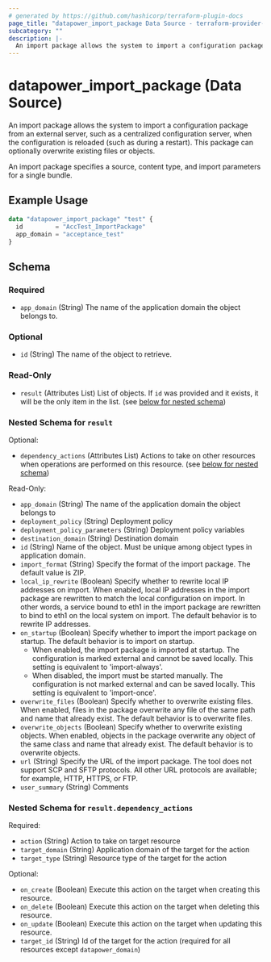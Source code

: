 ```yaml
---
# generated by https://github.com/hashicorp/terraform-plugin-docs
page_title: "datapower_import_package Data Source - terraform-provider-datapower"
subcategory: ""
description: |-
  An import package allows the system to import a configuration package from an external server, such as a centralized configuration server, when the configuration is reloaded (such as during a restart). This package can optionally overwrite existing files or objects. An import package specifies a source, content type, and import parameters for a single bundle.
---
```


# datapower_import_package (Data Source)

An import package allows the system to import a configuration package from an external server, such as a centralized configuration server, when the configuration is reloaded (such as during a restart). This package can optionally overwrite existing files or objects. <p>An import package specifies a source, content type, and import parameters for a single bundle.</p>

## Example Usage

```terraform
data "datapower_import_package" "test" {
  id         = "AccTest_ImportPackage"
  app_domain = "acceptance_test"
}
```

<!-- schema generated by tfplugindocs -->
## Schema

### Required

- `app_domain` (String) The name of the application domain the object belongs to.

### Optional

- `id` (String) The name of the object to retrieve.

### Read-Only

- `result` (Attributes List) List of objects. If `id` was provided and it exists, it will be the only item in the list. (see [below for nested schema](#nestedatt--result))

<a id="nestedatt--result"></a>
### Nested Schema for `result`

Optional:

- `dependency_actions` (Attributes List) Actions to take on other resources when operations are performed on this resource. (see [below for nested schema](#nestedatt--result--dependency_actions))

Read-Only:

- `app_domain` (String) The name of the application domain the object belongs to
- `deployment_policy` (String) Deployment policy
- `deployment_policy_parameters` (String) Deployment policy variables
- `destination_domain` (String) Destination domain
- `id` (String) Name of the object. Must be unique among object types in application domain.
- `import_format` (String) Specify the format of the import package. The default value is ZIP.
- `local_ip_rewrite` (Boolean) Specify whether to rewrite local IP addresses on import. When enabled, local IP addresses in the import package are rewritten to match the local configuration on import. In other words, a service bound to eth1 in the import package are rewritten to bind to eth1 on the local system on import. The default behavior is to rewrite IP addresses.
- `on_startup` (Boolean) Specify whether to import the import package on startup. The default behavior is to import on startup. <ul><li>When enabled, the import package is imported at startup. The configuration is marked external and cannot be saved locally. This setting is equivalent to 'import-always'.</li><li>When disabled, the import must be started manually. The configuration is not marked external and can be saved locally. This setting is equivalent to 'import-once'.</li></ul>
- `overwrite_files` (Boolean) Specify whether to overwrite existing files. When enabled, files in the package overwrite any file of the same path and name that already exist. The default behavior is to overwrite files.
- `overwrite_objects` (Boolean) Specify whether to overwrite existing objects. When enabled, objects in the package overwrite any object of the same class and name that already exist. The default behavior is to overwrite objects.
- `url` (String) Specify the URL of the import package. The tool does not support SCP and SFTP protocols. All other URL protocols are available; for example, HTTP, HTTPS, or FTP.
- `user_summary` (String) Comments

<a id="nestedatt--result--dependency_actions"></a>
### Nested Schema for `result.dependency_actions`

Required:

- `action` (String) Action to take on target resource
- `target_domain` (String) Application domain of the target for the action
- `target_type` (String) Resource type of the target for the action

Optional:

- `on_create` (Boolean) Execute this action on the target when creating this resource.
- `on_delete` (Boolean) Execute this action on the target when deleting this resource.
- `on_update` (Boolean) Execute this action on the target when updating this resource.
- `target_id` (String) Id of the target for the action (required for all resources except `datapower_domain`)
